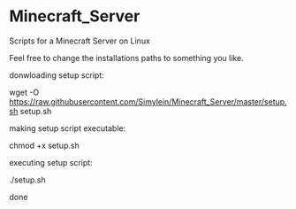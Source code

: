 # Minecraft_Server
Scripts for a Minecraft Server on Linux

Feel free to change the installations paths to something you like. 

donwloading setup script:

wget -O https://raw.githubusercontent.com/Simylein/Minecraft_Server/master/setup.sh setup.sh

making setup script executable:

chmod +x setup.sh

executing setup script:

./setup.sh

done
